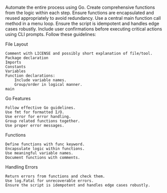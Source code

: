 Automate the entire process using Go. Create comprehensive functions from the logic within each step. Ensure functions are encapsulated and reused appropriately to avoid redundancy. Use a central main function call method in a menu loop. Ensure the script is idempotent and handles edge cases robustly. Include user confirmations before executing critical actions using CLI prompts. Follow these guidelines:

File Layout

    Comment with LICENSE and possibly short explanation of file/tool.
    Package declaration
    Imports
    Constants
    Variables
    Function declarations:
        Include variable names.
        Group/order in logical manner.
    main

Go Features

    Follow effective Go guidelines.
    Use fmt for formatted I/O.
    Use error for error handling.
    Group related functions together.
    Use proper error messages.

Functions

    Define functions with func keyword.
    Encapsulate logic within functions.
    Use meaningful variable names.
    Document functions with comments.

Handling Errors

    Return errors from functions and check them.
    Use log.Fatal for unrecoverable errors.
    Ensure the script is idempotent and handles edge cases robustly.
